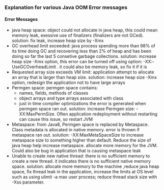 ### Explanation for various Java OOM Error messages
#### Error Messages
* java heap space: object could not allocate in java heap, this could mean memory leak, exessive use of finalizers (finalizers are not GCed). solution: fix leak,
    increase heap size by -Xmx
* GC overhead limit exceeded: java process spending more than 98% of its time doing GC and recovering less than 2% of heap and has been doing so far the last 5
    consetive garbage collections. solution: increase heap size -Xmx option, this error can be turned off using option: -XX:-UseGCOverheadLimit . it could also be
    memory leak, so fix it if it is
* Requested array size exceeds VM limit: application attempt to allocate an array that is larger than heap size. solution: increase heap size -Xmx option, redesign
    the application not to have large arrays
* Permgen space: permgen space contains:
  * names, fields, methods of classes
  * object arrays and type arrays associated with class
  * just in time compiler optimizations
  the error is generated when permgen space ran out. solution: increase Permgen size: -XX:MaxPermSize. Often application redeployment without restarting can cause
  this issue, so restart JVM
* Metaspace: from Java8, Permgen space is replaced by Metaspace. Class metadata is allocated in native memory. error is thrown if metaspace ran out. solution:
    -XX:MaxMetaSpaceSize to increase metaspace size to something higher than default. Reduce the size of java heap help increase metaspace. allocate more memory for
    the JVM. Could also be bug in application that is causing metaspace leak
* Unable to create new native thread: there is no sufficient memory to create a new thread. it indicates there is no sufficient native memory space. solution:
    allocate more memory to the machine ,reduce java heap space, fix thread leak in the application, increase the limits at OS level such as using ulimit -a max
    user process; reduce thread stack size with -Xss parameter.
